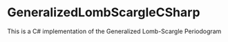 # GeneralizedLombScargleCSharp
This is a C# implementation of the Generalized Lomb-Scargle Periodogram
